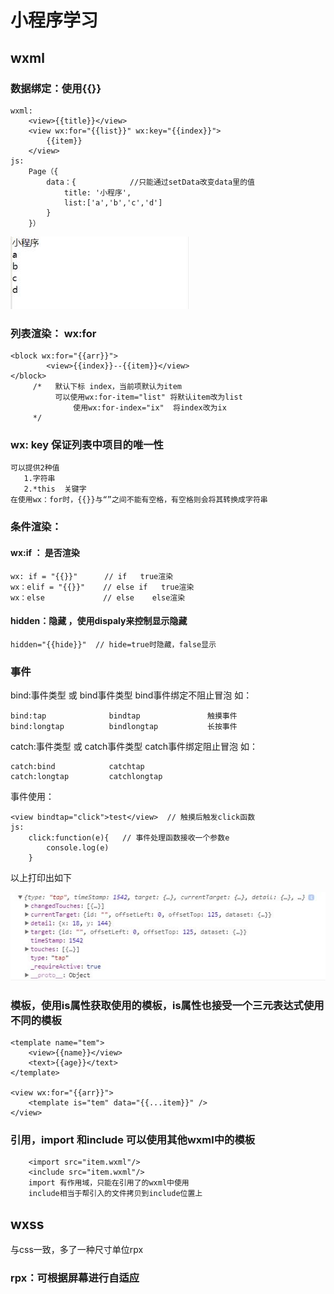 # 小程序学习
##  wxml
### 数据绑定：使用{{}}
```
wxml: 
	<view>{{title}}</view>
	<view wx:for="{{list}}" wx:key="{{index}}">
		{{item}}
	</view>	
js:       
	Page（{
		data：{            //只能通过setData改变data里的值
			title: '小程序',
			list:['a','b','c','d']
		}
	}）
```

![Alt text](./img/数据绑定.jpg)

### 列表渲染：  wx:for
```
<block wx:for="{{arr}}">
		<view>{{index}}--{{item}}</view>
</block> 
     /*   默认下标 index，当前项默认为item
          可以使用wx:for-item="list" 将默认item改为list
              使用wx:for-index="ix"  将index改为ix   
     */
```
### wx: key  保证列表中项目的唯一性
```
可以提供2种值
   1.字符串
   2.*this  关键字
在使用wx：for时，{{}}与“”之间不能有空格，有空格则会将其转换成字符串
```
### 条件渲染：
#### wx:if ： 是否渲染
```
wx: if = "{{}}"      // if   true渲染
wx：elif = "{{}}"    // else if   true渲染  
wx：else             // else    else渲染
```
#### hidden：隐藏 ，使用dispaly来控制显示隐藏
```
hidden="{{hide}}"  // hide=true时隐藏，false显示
```
### 事件
bind:事件类型 或 bind事件类型  bind事件绑定不阻止冒泡
如：
```
bind:tap              bindtap               触摸事件
bind:longtap          bindlongtap           长按事件
```
catch:事件类型 或 catch事件类型   catch事件绑定阻止冒泡
如：
```
catch:bind            catchtap          
catch:longtap         catchlongtap
```
事件使用：
```
<view bindtap="click">test</view>  // 触摸后触发click函数
js:
	click:function(e){   // 事件处理函数接收一个参数e
		console.log(e)
	}
```
以上打印出如下

![Alt text](./img/e.jpg)

### 模板，使用is属性获取使用的模板，is属性也接受一个三元表达式使用不同的模板
```
<template name="tem">
	<view>{{name}}</view>
	<text>{{age}}</text>
</template>

<view wx:for="{{arr}}">
	<template is="tem" data="{{...item}}" />
</view>
```


### 引用，import 和include  可以使用其他wxml中的模板
```
    <import src="item.wxml"/>
    <include src="item.wxml"/>
    import 有作用域，只能在引用了的wxml中使用
    include相当于帮引入的文件拷贝到include位置上 
```

## wxss
与css一致，多了一种尺寸单位rpx
### rpx：可根据屏幕进行自适应



